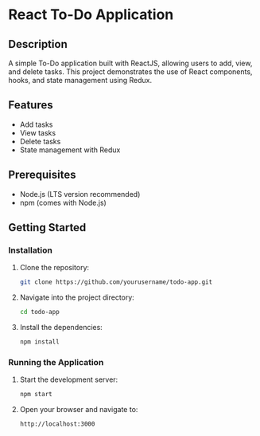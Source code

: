 # React To-Do Application

## Description
A simple To-Do application built with ReactJS, allowing users to add, view, and delete tasks. This project demonstrates the use of React components, hooks, and state management using Redux.

## Features
- Add tasks
- View tasks
- Delete tasks
- State management with Redux

## Prerequisites
- Node.js (LTS version recommended)
- npm (comes with Node.js)

## Getting Started

### Installation
1. Clone the repository:
    ```bash
    git clone https://github.com/yourusername/todo-app.git
    ```
2. Navigate into the project directory:
    ```bash
    cd todo-app
    ```
3. Install the dependencies:
    ```bash
    npm install
    ```

### Running the Application
1. Start the development server:
    ```bash
    npm start
    ```
2. Open your browser and navigate to:
    ```
    http://localhost:3000
    ```
